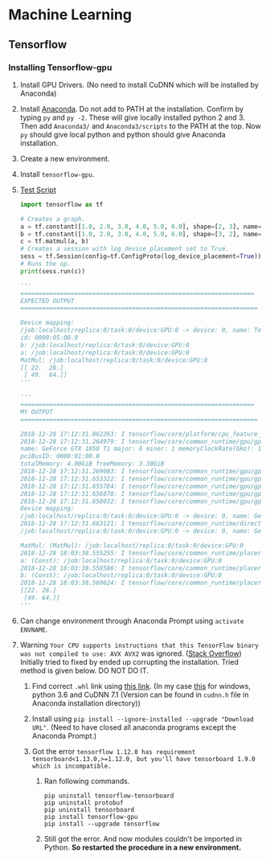 # Machine Learning

## Tensorflow

### Installing Tensorflow-gpu

1. Install GPU Drivers. (No need to install CuDNN which will be installed by Anaconda)

2. Install [Anaconda](https://www.anaconda.com/downloads). Do not add to PATH at the installation. Confirm by typing `py` and `py -2`. These will give locally installed python 2 and 3. Then add `Anaconda3/` and `Anaconda3/scripts` to the PATH at the top. Now `py` should give local python and python should give Anaconda installation.

3. Create a new environment.

4. Install `tensorflow-gpu`.

5. [Test Script](https://www.tensorflow.org/guide/using_gpu)

   ```python
   import tensorflow as tf
   
   # Creates a graph.
   a = tf.constant([1.0, 2.0, 3.0, 4.0, 5.0, 6.0], shape=[2, 3], name='a')
   b = tf.constant([1.0, 2.0, 3.0, 4.0, 5.0, 6.0], shape=[3, 2], name='b')
   c = tf.matmul(a, b)
   # Creates a session with log_device_placement set to True.
   sess = tf.Session(config=tf.ConfigProto(log_device_placement=True))
   # Runs the op.
   print(sess.run(c))
   
   '''
   =================================================================
   EXPECTED OUTPUT
   ==================================================================
   
   Device mapping:
   /job:localhost/replica:0/task:0/device:GPU:0 -> device: 0, name: Tesla K40c, pci bus
   id: 0000:05:00.0
   b: /job:localhost/replica:0/task:0/device:GPU:0
   a: /job:localhost/replica:0/task:0/device:GPU:0
   MatMul: /job:localhost/replica:0/task:0/device:GPU:0
   [[ 22.  28.]
    [ 49.  64.]]
   '''
   
   '''
   =================================================================
   MY OUTPUT
   ==================================================================
   
   2018-12-28 17:12:31.062263: I tensorflow/core/platform/cpu_feature_guard.cc:141] Your CPU supports instructions that this TensorFlow binary was not compiled to use: AVX AVX2
   2018-12-28 17:12:31.264979: I tensorflow/core/common_runtime/gpu/gpu_device.cc:1432] Found device 0 with properties:
   name: GeForce GTX 1050 Ti major: 6 minor: 1 memoryClockRate(GHz): 1.392
   pciBusID: 0000:01:00.0
   totalMemory: 4.00GiB freeMemory: 3.30GiB
   2018-12-28 17:12:31.269083: I tensorflow/core/common_runtime/gpu/gpu_device.cc:1511] Adding visible gpu devices: 0
   2018-12-28 17:12:31.653322: I tensorflow/core/common_runtime/gpu/gpu_device.cc:982] Device interconnect StreamExecutor with strength 1 edge matrix:
   2018-12-28 17:12:31.655784: I tensorflow/core/common_runtime/gpu/gpu_device.cc:988]      0
   2018-12-28 17:12:31.656878: I tensorflow/core/common_runtime/gpu/gpu_device.cc:1001] 0:   N
   2018-12-28 17:12:31.658032: I tensorflow/core/common_runtime/gpu/gpu_device.cc:1115] Created TensorFlow device (/job:localhost/replica:0/task:0/device:GPU:0 with 3011 MB memory) -> physical GPU (device: 0, name: GeForce GTX 1050 Ti, pci bus id: 0000:01:00.0, compute capability: 6.1)
   Device mapping:
   /job:localhost/replica:0/task:0/device:GPU:0 -> device: 0, name: GeForce GTX 1050 Ti, pci bus id: 0000:01:00.0, compute capability: 6.1
   2018-12-28 17:12:31.663121: I tensorflow/core/common_runtime/direct_session.cc:307] Device mapping:
   /job:localhost/replica:0/task:0/device:GPU:0 -> device: 0, name: GeForce GTX 1050 Ti, pci bus id: 0000:01:00.0, compute capability: 6.1
   
   MatMul: (MatMul): /job:localhost/replica:0/task:0/device:GPU:0
   2018-12-28 18:03:38.555255: I tensorflow/core/common_runtime/placer.cc:927] MatMul: (MatMul)/job:localhost/replica:0/task:0/device:GPU:0
   a: (Const): /job:localhost/replica:0/task:0/device:GPU:0
   2018-12-28 18:03:38.558586: I tensorflow/core/common_runtime/placer.cc:927] a: (Const)/job:localhost/replica:0/task:0/device:GPU:0
   b: (Const): /job:localhost/replica:0/task:0/device:GPU:0
   2018-12-28 18:03:38.560624: I tensorflow/core/common_runtime/placer.cc:927] b: (Const)/job:localhost/replica:0/task:0/device:GPU:0
   [[22. 28.]
    [49. 64.]]
   '''
   ```

6. Can change environment through  Anaconda Prompt using `activate ENVNAME`.

7. Warning `Your CPU supports instructions that this TensorFlow binary was not compiled to use: AVX AVX2` was ignored. ([Stack Overflow](https://stackoverflow.com/questions/47068709/your-cpu-supports-instructions-that-this-tensorflow-binary-was-not-compiled-to-u)) Initially tried to fixed by ended up corrupting the installation. Tried method is given below. DO NOT DO IT.

   1. Find correct `.whl` link using [this link](https://github.com/lakshayg/tensorflow-build). (In my case [this](https://github.com/fo40225/tensorflow-windows-wheel/blob/master/1.9.0/py36/GPU/cuda92cudnn71avx2/tensorflow_gpu-1.9.0-cp36-cp36m-win_amd64.whl) for windows, python 3.6 and CuDNN 7.1 (Version can be found in `cudnn.h` file in Anaconda installation directory))

   2. Install using `pip install --ignore-installed --upgrade "Download URL"`. (Need to have closed all anaconda programs except the Anaconda Prompt.)

   3. Got the error `tensorflow 1.12.0 has requirement tensorboard<1.13.0,>=1.12.0, but you'll have tensorboard 1.9.0 which is incompatible.`

      1. Ran following commands.

         ```
         pip uninstall tensorflow-tensorboard
         pip uninstall protobuf
         pip uninstall tensorboard
         pip install tensorflow-gpu
         pip install --upgrade tensorflow
         ```

      2. Still got the error. And now modules couldn't be imported in Python. **So restarted the procedure in a new environment.**

